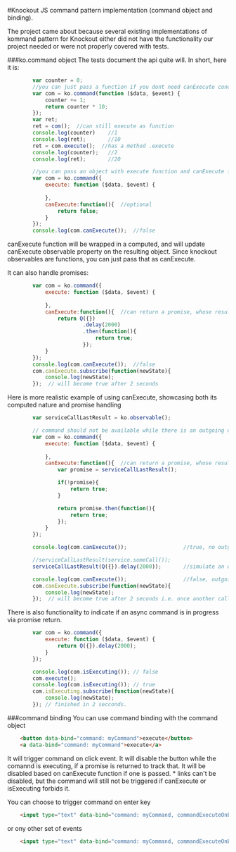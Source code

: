 
#Knockout JS command pattern implementation (command object and binding). 

The project came about because several existing implementations of kommand pattern 
for Knockout either did not have the functionality our project needed or were not properly
covered with tests.

###ko.command object
The tests document the api quite will. In short, here it is:

```javascript
        var counter = 0;
        //you can just pass a function if you dont need canExecute condition    
        var com = ko.command(function ($data, $event) {
            counter += 1;
            return counter * 10;
        });
        var ret;
        ret = com();  //can still execute as function
        console.log(counter)    //1
        console.log(ret);       //10
        ret = com.execute();  //has a method .execute
        console.log(counter);   //2
        console.log(ret);       //20
```

```javascript
        //you can pass an object with execute function and canExecute function    
        var com = ko.command({
            execute: function ($data, $event) {
                
            }, 
            canExecute:function(){  //optional
                return false;
            }
        });
        console.log(com.canExecute());  //false       
```
canExecute function will be wrapped in a computed, and will update canExecute observable 
property on the resulting object. Since knockout observables are functions, you can just
pass that as canExecute.

It can also handle promises:

```javascript  
        var com = ko.command({
            execute: function ($data, $event) {
                
            }, 
            canExecute:function(){  //can return a promise, whose result will be used
                return Q({})	
                        .delay(2000)
                        .then(function(){
                            return true;
                        });
            }
        });
        console.log(com.canExecute());  //false
        com.canExecute.subscribe(function(newState){
            console.log(newState);
        });  // will become true after 2 seconds
```
Here is more realistic example of using canExecute, showcasing both its computed nature and promise handling
```javascript
        var serviceCallLastResult = ko.observable();

        // command should not be available while there is an outgoing call 
        var com = ko.command({
            execute: function ($data, $event) {
                
            }, 
            canExecute:function(){  //can return a promise, whose result will be used
                var promise = serviceCallLastResult();

                if(!promise){
                    return true;
                }

                return promise.then(function(){
                    return true;
                });
            }
        });

        console.log(com.canExecute());                  //true, no outgoing call in progress

        //serviceCallLastResult(service.someCall());    
        serviceCallLastResult(Q({}).delay(2000));       //simulate an outgoing call

        console.log(com.canExecute());                  //false, outgoing call in progress
        com.canExecute.subscribe(function(newState){
            console.log(newState);
        });  // will become true after 2 seconds i.e. once another call has finished
```

There is also functionality to indicate if an async command is in progress via promise return.
```javascript
        var com = ko.command({
            execute: function ($data, $event) {
                return Q({}).delay(2000);    
            }
        });

        console.log(com.isExecuting()); // false
        com.execute();
        console.log(com.isExecuting()); // true
        com.isExecuting.subscribe(function(newState){
            console.log(newState);
        }); // finished in 2 secconds.
```

###command binding
You can use command binding with the command object
```html
    <button data-bind="command: myCommand">execute</button>
    <a data-bind="command: myCommand">execute</a>
```
It will trigger command on click event. It will disable the button while the comannd is executing, if
a promise is returned to track that. It will be disabled based on canExecute function if one is passed.
*<a> links can't be disabled, but the command will still not be triggered if canExecute or isExecuting 
forbids it.

You can choose to trigger command on enter key
```html
    <input type="text" data-bind="command: myCommand, commandExecuteOnEnter: true"></input>
```

or ony other set of events
```html
    <input type="text" data-bind="command: myCommand, commandExecuteOnEvents: ['blur']"></input>
```